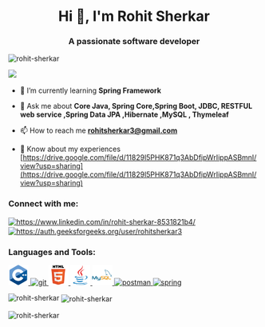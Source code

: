 <h1 align="center">Hi 👋, I'm Rohit Sherkar</h1>
<h3 align="center">A passionate software developer</h3>

<p align="left"> <img src="https://komarev.com/ghpvc/?username=rohit-sherkar&label=Profile%20views&color=0e75b6&style=flat" alt="rohit-sherkar" /> </p>

<img src="https://camo.githubusercontent.com/f1f2bc6e7ec110b34bab4ec55aa5c93ebae552ae011f5756bd7b7f783d627a6d/68747470733a2f2f63646e2e6472696262626c652e636f6d2f75736572732f313136323037372f73637265656e73686f74732f333834383931342f70726f6772616d6d65722e676966">


- 🌱 I’m currently learning **Spring Framework**

- 💬 Ask me about **Core Java, Spring Core,Spring Boot, JDBC, RESTFUL web service ,Spring Data JPA ,Hibernate ,MySQL , Thymeleaf**

- 📫 How to reach me **rohitsherkar3@gmail.com**

- 📄 Know about my experiences [https://drive.google.com/file/d/11829l5PHK871q3AbDfipWrIippASBmnI/view?usp=sharing](https://drive.google.com/file/d/11829l5PHK871q3AbDfipWrIippASBmnI/view?usp=sharing)

<h3 align="left">Connect with me:</h3>
<p align="left">
<a href="https://linkedin.com/in/https://www.linkedin.com/in/rohit-sherkar-8531821b4/" target="blank"><img align="center" src="https://raw.githubusercontent.com/rahuldkjain/github-profile-readme-generator/master/src/images/icons/Social/linked-in-alt.svg" alt="https://www.linkedin.com/in/rohit-sherkar-8531821b4/" height="30" width="40" /></a>
<a href="https://auth.geeksforgeeks.org/user/https://auth.geeksforgeeks.org/user/rohitsherkar3" target="blank"><img align="center" src="https://raw.githubusercontent.com/rahuldkjain/github-profile-readme-generator/master/src/images/icons/Social/geeks-for-geeks.svg" alt="https://auth.geeksforgeeks.org/user/rohitsherkar3" height="30" width="40" /></a>
</p>

<h3 align="left">Languages and Tools:</h3>
<p align="left"> <a href="https://www.w3schools.com/cpp/" target="_blank" rel="noreferrer"> <img src="https://raw.githubusercontent.com/devicons/devicon/master/icons/cplusplus/cplusplus-original.svg" alt="cplusplus" width="40" height="40"/> </a> <a href="https://git-scm.com/" target="_blank" rel="noreferrer"> <img src="https://www.vectorlogo.zone/logos/git-scm/git-scm-icon.svg" alt="git" width="40" height="40"/> </a> <a href="https://www.w3.org/html/" target="_blank" rel="noreferrer"> <img src="https://raw.githubusercontent.com/devicons/devicon/master/icons/html5/html5-original-wordmark.svg" alt="html5" width="40" height="40"/> </a> <a href="https://www.java.com" target="_blank" rel="noreferrer"> <img src="https://raw.githubusercontent.com/devicons/devicon/master/icons/java/java-original.svg" alt="java" width="40" height="40"/> </a> <a href="https://www.mysql.com/" target="_blank" rel="noreferrer"> <img src="https://raw.githubusercontent.com/devicons/devicon/master/icons/mysql/mysql-original-wordmark.svg" alt="mysql" width="40" height="40"/> </a> <a href="https://postman.com" target="_blank" rel="noreferrer"> <img src="https://www.vectorlogo.zone/logos/getpostman/getpostman-icon.svg" alt="postman" width="40" height="40"/> </a> <a href="https://spring.io/" target="_blank" rel="noreferrer"> <img src="https://www.vectorlogo.zone/logos/springio/springio-icon.svg" alt="spring" width="40" height="40"/> </a> </p>

<p><img align="left" src="https://github-readme-stats.vercel.app/api/top-langs?username=rohit-sherkar&show_icons=true&locale=en&layout=compact" alt="rohit-sherkar" /></p>

<p>&nbsp;<img align="center" src="https://github-readme-stats.vercel.app/api?username=rohit-sherkar&show_icons=true&locale=en" alt="rohit-sherkar" /></p>

<p><img align="center" src="https://github-readme-streak-stats.herokuapp.com/?user=rohit-sherkar&" alt="rohit-sherkar" /></p>
